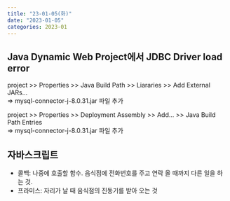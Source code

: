 ```yaml
---
title: "23-01-05(화)"
date: "2023-01-05"
categories: 2023-01
---
```


## Java Dynamic Web Project에서 JDBC Driver load error

project >> Properties >> Java Build Path >> Liararies >> Add External JARs...  
=> mysql-connector-j-8.0.31.jar 파일 추가

project >> Properties >> Deployment Assembly >> Add... >> Java Build Path Entries  
=> mysql-connector-j-8.0.31.jar 파일 추가

## 자바스크립트

- 콜백: 나중에 호출할 함수. 음식점에 전화번호를 주고 연락 올 때까지 다른 일을 하는 것. 
- 프라미스: 자리가 날 때 음식점의 진동기를 받아 오는 것